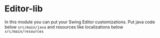 Editor-lib
=====================

In this module you can put your Swing Editor customizations. Put java code below ```src/main/java``` and resources like
localizations below ```src/main/resources```

